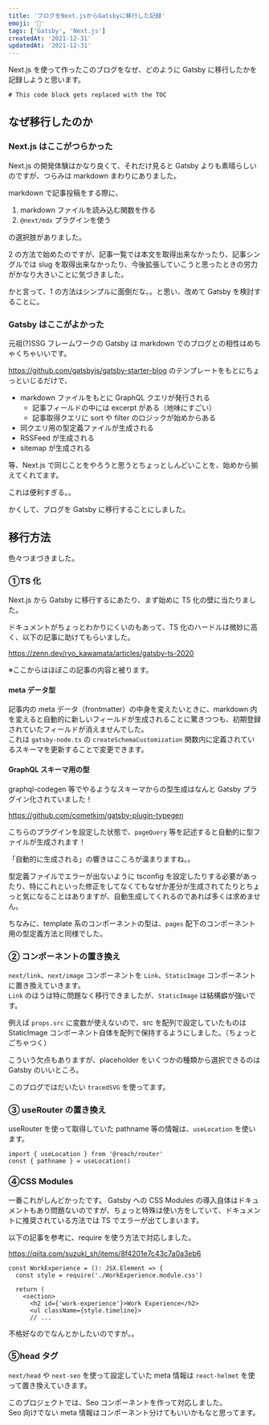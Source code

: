 ```yaml
---
title: 'ブログをNext.jsからGatsbyに移行した記録'
emoji: '🌊'
tags: ['Gatsby', 'Next.js']
createdAt: '2021-12-31'
updatedAt: '2021-12-31'
---
```


Next.js を使って作ったこのブログをなぜ、どのように Gatsby に移行したかを記録しようと思います。

```toc
# This code block gets replaced with the TOC
```

## なぜ移行したのか

### Next.js はここがつらかった

Next.js の開発体験はかなり良くて、それだけ見ると Gatsby よりも素晴らしいのですが、つらみは markdown まわりにありました。

markdown で記事投稿をする際に、

1. markdown ファイルを読み込む関数を作る
2. `@next/mdx` プラグインを使う

の選択肢がありました。

2 の方法で始めたのですが、記事一覧では本文を取得出来なかったり、記事シングルでは slug を取得出来なかったり、今後拡張していこうと思ったときの労力がかなり大きいことに気づきました。

かと言って、1 の方法はシンプルに面倒だな。。と思い、改めて Gatsby を検討することに。

### Gatsby はここがよかった

元祖(?)SSG フレームワークの Gatsby は markdown でのブログとの相性はめちゃくちゃいいです。

https://github.com/gatsbyjs/gatsby-starter-blog のテンプレートをもとにちょっといじるだけで、

- markdown ファイルをもとに GraphQL クエリが発行される
  - 記事フィールドの中には excerpt がある（地味にすごい）
  - 記事取得クエリに sort や filter のロジックが始めからある
- 同クエリ用の型定義ファイルが生成される
- RSSFeed が生成される
- sitemap が生成される

等、Next.js で同じことをやろうと思うとちょっとしんどいことを、始めから揃えてくれてます。

これは便利すぎる。。

かくして、ブログを Gatsby に移行することにしました。

## 移行方法

色々つまづきました。

### ①TS 化

Next.js から Gatsby に移行するにあたり、まず始めに TS 化の壁に当たりました。

ドキュメントがちょっとわかりにくいのもあって、TS 化のハードルは微妙に高く、以下の記事に助けてもらいました。

https://zenn.dev/ryo_kawamata/articles/gatsby-ts-2020

※ここからはほぼこの記事の内容と被ります。

#### meta データ型

記事内の meta データ（frontmatter）の中身を変えたいときに、markdown 内を変えると自動的に新しいフィールドが生成されることに驚きつつも、初期登録されていたフィールドが消えませんでした。  
これは `gatsby-node.ts` の `createSchemaCustomization` 関数内に定義されているスキーマを更新することで変更できます。

#### GraphQL スキーマ用の型

graphql-codegen 等でやるようなスキーマからの型生成はなんと Gatsby プラグイン化されていました！

https://github.com/cometkim/gatsby-plugin-typegen

こちらのプラグインを設定した状態で、`pageQuery` 等を記述すると自動的に型ファイルが生成されます！

「自動的に生成される」の響きはこころが温まりますね。。

型定義ファイルでエラーが出ないように tsconfig を設定したりする必要があったり、特にこれといった修正をしてなくてもなぜか差分が生成されてたりとちょっと気になることはありますが、自動生成してくれるのであれば多くは求めません。

ちなみに、template 系のコンポーネントの型は、`pages` 配下のコンポーネント用の型定義方法と同様でした。

### ② コンポーネントの置き換え

`next/link`、`next/image` コンポーネントを `Link`、`StaticImage` コンポーネントに置き換えていきます。  
`Link` のほうは特に問題なく移行できましたが、`StaticImage` は結構癖が強いです。

例えば `props.src` に変数が使えないので、src を配列で設定していたものは StaticImage コンポーネント自体を配列で保持するようにしました。（ちょっとごちゃつく）

こういう欠点もありますが、placeholder をいくつかの種類から選択できるのは Gatsby のいいところ。

このブログではだいたい `tracedSVG` を使ってます。

### ③ useRouter の置き換え

useRouter を使って取得していた pathname 等の情報は、`useLocation` を使います。

```tsx
import { useLocation } from '@reach/router'
const { pathname } = useLocation()
```

### ④CSS Modules

一番これがしんどかったです。
Gatsby への CSS Modules の導入自体はドキュメントもあり問題ないのですが、ちょっと特殊は使い方をしていて、ドキュメントに推奨されている方法では TS でエラーが出てしまいます。

以下の記事を参考に、require を使う方法で対応しました。

https://qiita.com/suzuki_sh/items/8f4201e7c43c7a0a3eb6

```tsx
const WorkExperience = (): JSX.Element => {
  const style = require('./WorkExperience.module.css')

  return (
    <section>
      <h2 id={'work-experience'}>Work Experience</h2>
      <ul className={style.timeline}>
      // ...
```

不格好なのでなんとかしたいのですが。。

### ⑤head タグ

`next/head` や `next-seo` を使って設定していた meta 情報は `react-helmet` を使って置き換えていきます。

このプロジェクトでは、Seo コンポーネントを作って対応しました。  
Seo 向けでない meta 情報はコンポーネント分けてもいいかもなと思ってます。
